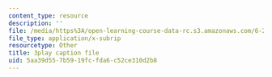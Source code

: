 ```yaml
---
content_type: resource
description: ''
file: /media/https%3A/open-learning-course-data-rc.s3.amazonaws.com/6-262-discrete-stochastic-processes-spring-2011/5aa39d557b5919fcfda6c52ce310d2b8_k2PjTm1JyuI.srt
file_type: application/x-subrip
resourcetype: Other
title: 3play caption file
uid: 5aa39d55-7b59-19fc-fda6-c52ce310d2b8
---
```

